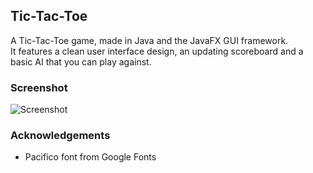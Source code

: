 ## Tic-Tac-Toe
A Tic-Tac-Toe game, made in Java and the JavaFX GUI framework.  
It features a clean user interface design, an updating scoreboard and a basic AI that you can play against.

### Screenshot
![Screenshot](https://i.imgur.com/asjYRhF.png)

### Acknowledgements
* Pacifico font from Google Fonts
